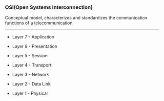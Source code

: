 ### OSI(Open Systems Interconnection)
Conceptual model, characterizes and standardizes the communication functions of a telecommunication

---

* Layer 7 - Application

* Layer 6 - Presentation

* Layer 5 - Session
* Layer 4 - Transport
* Layer 3 - Network
* Layer 2 - Data Link
* Layer 1 - Physical





